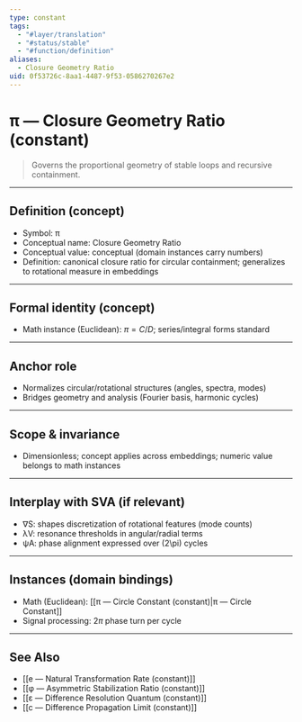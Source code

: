 ```yaml
---
type: constant
tags:
  - "#layer/translation"
  - "#status/stable"
  - "#function/definition"
aliases:
  - Closure Geometry Ratio
uid: 0f53726c-8aa1-4487-9f53-0586270267e2
---
```


# π — Closure Geometry Ratio (constant)

> Governs the proportional geometry of stable loops and recursive containment.

---

## Definition (concept)

- Symbol: π
- Conceptual name: Closure Geometry Ratio
- Conceptual value: conceptual (domain instances carry numbers)
- Definition: canonical closure ratio for circular containment; generalizes to rotational measure in embeddings

---

## Formal identity (concept)

- Math instance (Euclidean): $\pi = C/D$; series/integral forms standard

---

## Anchor role

- Normalizes circular/rotational structures (angles, spectra, modes)
- Bridges geometry and analysis (Fourier basis, harmonic cycles)

---

## Scope & invariance

- Dimensionless; concept applies across embeddings; numeric value belongs to math instances

---

## Interplay with SVA (if relevant)

- ∇S: shapes discretization of rotational features (mode counts)
- λV: resonance thresholds in angular/radial terms
- ψA: phase alignment expressed over \(2\pi\) cycles

---

## Instances (domain bindings)

- Math (Euclidean): [[π — Circle Constant (constant)|π — Circle Constant]]
- Signal processing: $2\pi$ phase turn per cycle

---

## See Also

- [[e — Natural Transformation Rate (constant)]]
- [[φ — Asymmetric Stabilization Ratio (constant)]]
- [[ε — Difference Resolution Quantum (constant)]]
- [[c — Difference Propagation Limit (constant)]]

